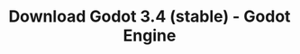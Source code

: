 ---
# Generated by /tools/generators/src/download_archive_generator !!! do not edit by hand !!!
title: 'Download Godot 3.4 (stable) - Godot Engine'
type: 'download/archive'
name: '3.4'
flavor: 'stable'
release_date: '2021-11-06T03:00:00-00:00'
release_notes: 'article/godot-3-4-is-released/'
primaryPlatforms:
  - 'android.apk'
  - 'macos.universal'
  - 'windows.64'
  - 'linux_server.headless.64'
  - 'web'
  - 'templates'
links:
  android.apk:
    name: 'android.apk'
    title: 'Android'
    caption: 'Universal APK (ARM64 + ARMv7 + x86_64 + x86)'
    tags:
      - 'APK download'
      - 'ARM64/v7'
      - 'x86 (64 & 32 bit)'
    hosts:
      github_builds:
        regular: 'https://github.com/godotengine/godot-builds/releases/download/3.4-stable/Godot_v3.4-stable_android_editor.apk'
        mono: '#'
      github:
        regular: 'https://github.com/godotengine/godot/releases/download/3.4-stable/Godot_v3.4-stable_android_editor.apk'
        mono: '#'
  macos.universal:
    name: 'macos.universal'
    title: 'macOS'
    caption: 'Universal (x86_64 + Apple Silicon)'
    tags:
      - 'Intel/Apple Silicon'
      - '64 bit'
    hosts:
      github_builds:
        regular: 'https://github.com/godotengine/godot-builds/releases/download/3.4-stable/Godot_v3.4-stable_osx.universal.zip'
        mono: 'https://github.com/godotengine/godot-builds/releases/download/3.4-stable/Godot_v3.4-stable_mono_osx.universal.zip'
      github:
        regular: 'https://github.com/godotengine/godot/releases/download/3.4-stable/Godot_v3.4-stable_osx.universal.zip'
        mono: 'https://github.com/godotengine/godot/releases/download/3.4-stable/Godot_v3.4-stable_mono_osx.universal.zip'
  windows.64:
    name: 'windows.64'
    title: 'Windows'
    caption: 'Standard (x86_64)'
    tags:
      - '64 bit'
    hosts:
      github_builds:
        regular: 'https://github.com/godotengine/godot-builds/releases/download/3.4-stable/Godot_v3.4-stable_win64.exe.zip'
        mono: 'https://github.com/godotengine/godot-builds/releases/download/3.4-stable/Godot_v3.4-stable_mono_win64.zip'
      github:
        regular: 'https://github.com/godotengine/godot/releases/download/3.4-stable/Godot_v3.4-stable_win64.exe.zip'
        mono: 'https://github.com/godotengine/godot/releases/download/3.4-stable/Godot_v3.4-stable_mono_win64.zip'
  linux_server.headless.64:
    name: 'linux_server.headless.64'
    title: 'Linux Server'
    caption: 'Headless (x86_64)'
    tags:
      - '64 bit'
      - 'Headless'
    hosts:
      github_builds:
        regular: 'https://github.com/godotengine/godot-builds/releases/download/3.4-stable/Godot_v3.4-stable_linux_headless.64.zip'
        mono: 'https://github.com/godotengine/godot-builds/releases/download/3.4-stable/Godot_v3.4-stable_mono_linux_headless_64.zip'
      github:
        regular: 'https://github.com/godotengine/godot/releases/download/3.4-stable/Godot_v3.4-stable_linux_headless.64.zip'
        mono: 'https://github.com/godotengine/godot/releases/download/3.4-stable/Godot_v3.4-stable_mono_linux_headless_64.zip'
  web:
    name: 'web'
    title: 'Web editor'
    caption: ''
    tags:
      - 'Self-hosted'
      - 'Cross-platform'
    hosts:
      github_builds:
        regular: 'https://github.com/godotengine/godot-builds/releases/download/3.4-stable/Godot_v3.4-stable_web_editor.zip'
        mono: '#'
      github:
        regular: 'https://github.com/godotengine/godot/releases/download/3.4-stable/Godot_v3.4-stable_web_editor.zip'
        mono: '#'
  linux.64:
    name: 'linux.64'
    title: 'Linux'
    caption: 'Standard (x86_64)'
    tags:
      - '64 bit'
    hosts:
      github_builds:
        regular: 'https://github.com/godotengine/godot-builds/releases/download/3.4-stable/Godot_v3.4-stable_x11.64.zip'
        mono: 'https://github.com/godotengine/godot-builds/releases/download/3.4-stable/Godot_v3.4-stable_mono_x11_64.zip'
      github:
        regular: 'https://github.com/godotengine/godot/releases/download/3.4-stable/Godot_v3.4-stable_x11.64.zip'
        mono: 'https://github.com/godotengine/godot/releases/download/3.4-stable/Godot_v3.4-stable_mono_x11_64.zip'
  linux.32:
    name: 'linux.32'
    title: 'Linux'
    caption: 'Standard (x86)'
    tags:
      - '32 bit'
    hosts:
      github_builds:
        regular: 'https://github.com/godotengine/godot-builds/releases/download/3.4-stable/Godot_v3.4-stable_x11.32.zip'
        mono: 'https://github.com/godotengine/godot-builds/releases/download/3.4-stable/Godot_v3.4-stable_mono_x11_32.zip'
      github:
        regular: 'https://github.com/godotengine/godot/releases/download/3.4-stable/Godot_v3.4-stable_x11.32.zip'
        mono: 'https://github.com/godotengine/godot/releases/download/3.4-stable/Godot_v3.4-stable_mono_x11_32.zip'
  windows.32:
    name: 'windows.32'
    title: 'Windows'
    caption: 'Standard (x86)'
    tags:
      - '32 bit'
    hosts:
      github_builds:
        regular: 'https://github.com/godotengine/godot-builds/releases/download/3.4-stable/Godot_v3.4-stable_win32.exe.zip'
        mono: 'https://github.com/godotengine/godot-builds/releases/download/3.4-stable/Godot_v3.4-stable_mono_win32.zip'
      github:
        regular: 'https://github.com/godotengine/godot/releases/download/3.4-stable/Godot_v3.4-stable_win32.exe.zip'
        mono: 'https://github.com/godotengine/godot/releases/download/3.4-stable/Godot_v3.4-stable_mono_win32.zip'
  linux_server.64:
    name: 'linux_server.64'
    title: 'Linux Server'
    caption: 'Standard (x86_64)'
    tags:
      - '64 bit'
    hosts:
      github_builds:
        regular: 'https://github.com/godotengine/godot-builds/releases/download/3.4-stable/Godot_v3.4-stable_linux_server.64.zip'
        mono: 'https://github.com/godotengine/godot-builds/releases/download/3.4-stable/Godot_v3.4-stable_mono_linux_server_64.zip'
      github:
        regular: 'https://github.com/godotengine/godot/releases/download/3.4-stable/Godot_v3.4-stable_linux_server.64.zip'
        mono: 'https://github.com/godotengine/godot/releases/download/3.4-stable/Godot_v3.4-stable_mono_linux_server_64.zip'
  aar_library:
    name: 'aar_library'
    title: 'AAR library'
    caption: ''
    tags:
      - 'Android plugins'
      - 'Java'
      - 'Kotlin'
    hosts:
      github_builds:
        regular: 'https://github.com/godotengine/godot-builds/releases/download/3.4-stable/godot-lib.3.4.stable.release.aar'
        mono: 'https://github.com/godotengine/godot-builds/releases/download/3.4-stable/godot-lib.3.4.stable.mono.release.aar'
      github:
        regular: 'https://github.com/godotengine/godot/releases/download/3.4-stable/godot-lib.3.4.stable.release.aar'
        mono: 'https://github.com/godotengine/godot/releases/download/3.4-stable/godot-lib.3.4.stable.mono.release.aar'
  templates:
    name: 'templates'
    title: 'Export templates'
    caption: ''
    tags:
      - 'Used to export your games to all supported platforms'
    hosts:
      github_builds:
        regular: 'https://github.com/godotengine/godot-builds/releases/download/3.4-stable/Godot_v3.4-stable_export_templates.tpz'
        mono: 'https://github.com/godotengine/godot-builds/releases/download/3.4-stable/Godot_v3.4-stable_mono_export_templates.tpz'
      github:
        regular: 'https://github.com/godotengine/godot/releases/download/3.4-stable/Godot_v3.4-stable_export_templates.tpz'
        mono: 'https://github.com/godotengine/godot/releases/download/3.4-stable/Godot_v3.4-stable_mono_export_templates.tpz'
---